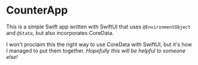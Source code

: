 # CounterApp

This is a simple Swift app written with SwiftUI that uses `@EnvironmentObject` and `@State`, but also incorporates CoreData.

I won't proclaim this the right way to use CoreData with SwiftUI, but it's how I managed to put them together. _Hopefully this will be helpful to someone else!_

